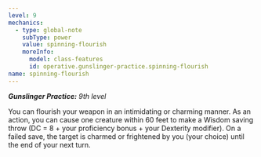 ```yaml
---
level: 9
mechanics:
  - type: global-note
    subType: power
    value: spinning-flourish
    moreInfo:
      model: class-features
      id: operative.gunslinger-practice.spinning-flourish
name: spinning-flourish
---
```

_**Gunslinger Practice:** 9th level_
You can flourish your weapon in an intimidating or charming manner. As an action, you can cause one creature within 60 feet to make a Wisdom saving throw (DC = 8 + your proficiency bonus + your Dexterity modifier). On a failed save, the target is charmed or frightened by you (your choice) until the end of your next turn. 